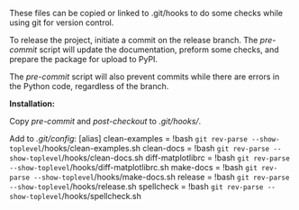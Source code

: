 These files can be copied or linked to .git/hooks to do some checks while
using git for version control.

To release the project, initiate a commit on the release branch.  The
*pre-commit* script will update the documentation, preform some checks, and
prepare the package for upload to PyPI.

The *pre-commit* script will also prevent commits while there are errors in the
Python code, regardless of the branch.

**Installation:**

Copy *pre-commit* and *post-checkout* to *.git/hooks/*.

Add to *.git/config*:
[alias]
	clean-examples = !bash `git rev-parse --show-toplevel`/hooks/clean-examples.sh
	clean-docs = !bash `git rev-parse --show-toplevel`/hooks/clean-docs.sh
	diff-matplotlibrc = !bash `git rev-parse --show-toplevel`/hooks/diff-matplotlibrc.sh
	make-docs = !bash `git rev-parse --show-toplevel`/hooks/make-docs.sh
	release = !bash `git rev-parse --show-toplevel`/hooks/release.sh
	spellcheck = !bash `git rev-parse --show-toplevel`/hooks/spellcheck.sh
